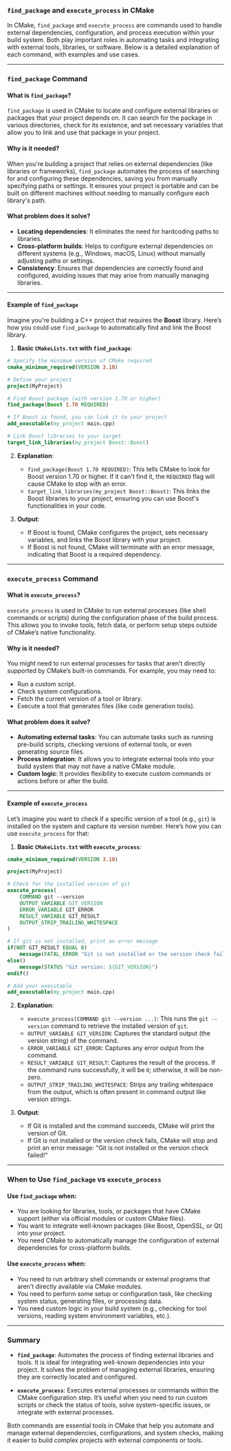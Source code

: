 ### `find_package` and `execute_process` in CMake

In CMake, `find_package` and `execute_process` are commands used to handle external dependencies, configuration, and process execution within your build system. Both play important roles in automating tasks and integrating with external tools, libraries, or software. Below is a detailed explanation of each command, with examples and use cases.

---

### `find_package` Command

#### What is `find_package`?

`find_package` is used in CMake to locate and configure external libraries or packages that your project depends on. It can search for the package in various directories, check for its existence, and set necessary variables that allow you to link and use that package in your project.

#### Why is it needed?

When you're building a project that relies on external dependencies (like libraries or frameworks), `find_package` automates the process of searching for and configuring these dependencies, saving you from manually specifying paths or settings. It ensures your project is portable and can be built on different machines without needing to manually configure each library's path.

#### What problem does it solve?

- **Locating dependencies**: It eliminates the need for hardcoding paths to libraries.
- **Cross-platform builds**: Helps to configure external dependencies on different systems (e.g., Windows, macOS, Linux) without manually adjusting paths or settings.
- **Consistency**: Ensures that dependencies are correctly found and configured, avoiding issues that may arise from manually managing libraries.

---

#### Example of `find_package`

Imagine you're building a C++ project that requires the **Boost** library. Here’s how you could use `find_package` to automatically find and link the Boost library.

1. **Basic `CMakeLists.txt` with `find_package`**:

```cmake
# Specify the minimum version of CMake required
cmake_minimum_required(VERSION 3.10)

# Define your project
project(MyProject)

# Find Boost package (with version 1.70 or higher)
find_package(Boost 1.70 REQUIRED)

# If Boost is found, you can link it to your project
add_executable(my_project main.cpp)

# Link Boost libraries to your target
target_link_libraries(my_project Boost::Boost)
```

2. **Explanation**:

   - `find_package(Boost 1.70 REQUIRED)`: This tells CMake to look for Boost version 1.70 or higher. If it can't find it, the `REQUIRED` flag will cause CMake to stop with an error.
   - `target_link_libraries(my_project Boost::Boost)`: This links the Boost libraries to your project, ensuring you can use Boost's functionalities in your code.

3. **Output**:

   - If Boost is found, CMake configures the project, sets necessary variables, and links the Boost library with your project.
   - If Boost is not found, CMake will terminate with an error message, indicating that Boost is a required dependency.

---

### `execute_process` Command

#### What is `execute_process`?

`execute_process` is used in CMake to run external processes (like shell commands or scripts) during the configuration phase of the build process. This allows you to invoke tools, fetch data, or perform setup steps outside of CMake’s native functionality.

#### Why is it needed?

You might need to run external processes for tasks that aren’t directly supported by CMake’s built-in commands. For example, you may need to:
- Run a custom script.
- Check system configurations.
- Fetch the current version of a tool or library.
- Execute a tool that generates files (like code generation tools).

#### What problem does it solve?

- **Automating external tasks**: You can automate tasks such as running pre-build scripts, checking versions of external tools, or even generating source files.
- **Process integration**: It allows you to integrate external tools into your build system that may not have a native CMake module.
- **Custom logic**: It provides flexibility to execute custom commands or actions before or after the build.

---

#### Example of `execute_process`

Let’s imagine you want to check if a specific version of a tool (e.g., `git`) is installed on the system and capture its version number. Here’s how you can use `execute_process` for that:

1. **Basic `CMakeLists.txt` with `execute_process`**:

```cmake
cmake_minimum_required(VERSION 3.10)

project(MyProject)

# Check for the installed version of git
execute_process(
    COMMAND git --version
    OUTPUT_VARIABLE GIT_VERSION
    ERROR_VARIABLE GIT_ERROR
    RESULT_VARIABLE GIT_RESULT
    OUTPUT_STRIP_TRAILING_WHITESPACE
)

# If git is not installed, print an error message
if(NOT GIT_RESULT EQUAL 0)
    message(FATAL_ERROR "Git is not installed or the version check failed!")
else()
    message(STATUS "Git version: ${GIT_VERSION}")
endif()

# Add your executable
add_executable(my_project main.cpp)
```

2. **Explanation**:

   - `execute_process(COMMAND git --version ...)`: This runs the `git --version` command to retrieve the installed version of `git`.
   - `OUTPUT_VARIABLE GIT_VERSION`: Captures the standard output (the version string) of the command.
   - `ERROR_VARIABLE GIT_ERROR`: Captures any error output from the command.
   - `RESULT_VARIABLE GIT_RESULT`: Captures the result of the process. If the command runs successfully, it will be `0`; otherwise, it will be non-zero.
   - `OUTPUT_STRIP_TRAILING_WHITESPACE`: Strips any trailing whitespace from the output, which is often present in command output like version strings.

3. **Output**:

   - If Git is installed and the command succeeds, CMake will print the version of Git.
   - If Git is not installed or the version check fails, CMake will stop and print an error message: "Git is not installed or the version check failed!"

---

### When to Use `find_package` vs `execute_process`

#### Use `find_package` when:
- You are looking for libraries, tools, or packages that have CMake support (either via official modules or custom CMake files).
- You want to integrate well-known packages (like Boost, OpenSSL, or Qt) into your project.
- You need CMake to automatically manage the configuration of external dependencies for cross-platform builds.

#### Use `execute_process` when:
- You need to run arbitrary shell commands or external programs that aren't directly available via CMake modules.
- You need to perform some setup or configuration task, like checking system status, generating files, or processing data.
- You need custom logic in your build system (e.g., checking for tool versions, reading system environment variables, etc.).

---

### Summary

- **`find_package`**: Automates the process of finding external libraries and tools. It is ideal for integrating well-known dependencies into your project. It solves the problem of managing external libraries, ensuring they are correctly located and configured.
  
- **`execute_process`**: Executes external processes or commands within the CMake configuration step. It’s useful when you need to run custom scripts or check the status of tools, solve system-specific issues, or integrate with external processes.

Both commands are essential tools in CMake that help you automate and manage external dependencies, configurations, and system checks, making it easier to build complex projects with external components or tools.